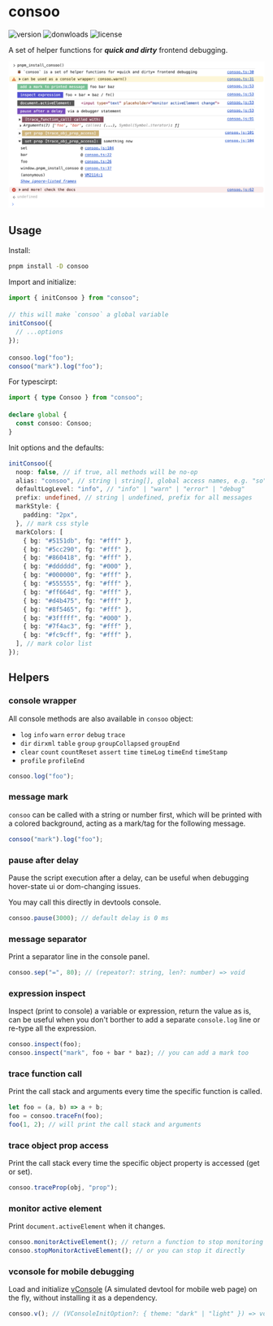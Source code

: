 # consoo

![version](https://img.shields.io/npm/v/consoo)
![donwloads](https://img.shields.io/npm/dw/consoo)
![license](https://img.shields.io/npm/l/consoo)

A set of helper functions for **_quick and dirty_** frontend debugging.

![](./intro.png)

## Usage

Install:

```sh
pnpm install -D consoo
```

Import and initialize:

```js
import { initConsoo } from "consoo";

// this will make `consoo` a global variable
initConsoo({
  // ...options
});

consoo.log("foo");
consoo("mark").log("foo");
```

For typescirpt:

```ts
import { type Consoo } from "consoo";

declare global {
  const consoo: Consoo;
}
```

Init options and the defaults:

```ts
initConsoo({
  noop: false, // if true, all methods will be no-op
  alias: "consoo", // string | string[], global access names, e.g. "so"
  defaultLogLevel: "info", // "info" | "warn" | "error" | "debug"
  prefix: undefined, // string | undefined, prefix for all messages
  markStyle: {
    padding: "2px",
  }, // mark css style
  markColors: [
    { bg: "#5151db", fg: "#fff" },
    { bg: "#5cc290", fg: "#fff" },
    { bg: "#860418", fg: "#fff" },
    { bg: "#dddddd", fg: "#000" },
    { bg: "#000000", fg: "#fff" },
    { bg: "#555555", fg: "#fff" },
    { bg: "#ff664d", fg: "#fff" },
    { bg: "#d4b475", fg: "#fff" },
    { bg: "#8f5465", fg: "#fff" },
    { bg: "#3fffff", fg: "#000" },
    { bg: "#7f4ac3", fg: "#fff" },
    { bg: "#fc9cff", fg: "#fff" },
  ], // mark color list
});
```

## Helpers

### console wrapper

All console methods are also available in `consoo` object:
  - `log` `info` `warn` `error` `debug` `trace`
  - `dir` `dirxml` `table` `group` `groupCollapsed` `groupEnd`
  - `clear` `count` `countReset` `assert` `time` `timeLog` `timeEnd` `timeStamp`
  - `profile` `profileEnd`

```ts
consoo.log("foo");
```

### message mark

`consoo` can be called with a string or number first, which will be printed with a colored background,
  acting as a mark/tag for the following message.

```ts
consoo("mark").log("foo");
```

### pause after delay

Pause the script execution after a delay, can be useful when debugging hover-state ui or dom-changing issues.

You may call this directly in devtools console.

```ts
consoo.pause(3000); // default delay is 0 ms
```

### message separator

Print a separator line in the console panel.

```ts
consoo.sep("=", 80); // (repeator?: string, len?: number) => void
```

### expression inspect

Inspect (print to console) a variable or expression, return the value as is,
  can be useful when you don't borther to add a separate `console.log` line or re-type all the expression.

```ts
consoo.inspect(foo);
consoo.inspect("mark", foo + bar * baz); // you can add a mark too
```

### trace function call

Print the call stack and arguments every time the specific function is called.

```ts
let foo = (a, b) => a + b;
foo = consoo.traceFn(foo);
foo(1, 2); // will print the call stack and arguments
```

### trace object prop access

Print the call stack every time the specific object property is accessed (get or set).

```ts
consoo.traceProp(obj, "prop");
```

### monitor active element

Print `document.activeElement` when it changes.

```ts
consoo.monitorActiveElement(); // return a function to stop monitoring
consoo.stopMonitorActiveElement(); // or you can stop it directly
```

### vconsole for mobile debugging

Load and initialize [vConsole](https://github.com/Tencent/vConsole) (A simulated devtool for mobile web page) on the fly, without installing it as a dependency.

```ts
consoo.v(); // (VConsoleInitOption?: { theme: "dark" | "light" }) => void
```
